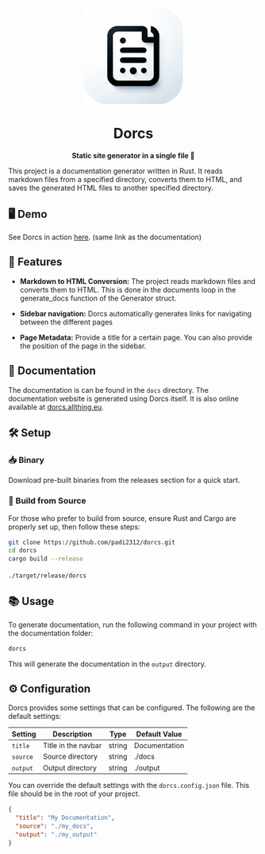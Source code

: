 <p align="center">
  <img src="./docs/dorcs_logo.png" alt="Dorcs Logo" width="200">
</p>

<h1 align="center">Dorcs</h1>

<p align="center">
  <strong>Static site generator in a single file 📄</strong>
</p>

This project is a documentation generator written in Rust. It reads markdown files from a specified directory, converts them to HTML, and saves the generated HTML files to another specified directory.

## 🖥️ Demo

See Dorcs in action [here](https://dorcs.allthing.eu). (same link as the documentation)

## 🚀 Features

- **Markdown to HTML Conversion:** The project reads markdown files and converts them to HTML. This is done in the documents loop in the generate_docs function of the Generator struct.

- **Sidebar navigation:** Dorcs automatically generates links for navigating between the different pages

- **Page Metadata:** Provide a title for a certain page. You can also provide the position of the page in the sidebar.

## 📄 Documentation

The documentation is can be found in the `docs` directory. The documentation website is generated using Dorcs itself.
It is also online available at [dorcs.allthing.eu](https://dorcs.allthing.eu).

## 🛠️ Setup

### 📥 Binary

Download pre-built binaries from the releases section for a quick start.

### 🔨 Build from Source

For those who prefer to build from source, ensure Rust and Cargo are properly set up, then follow these steps:

```sh
git clone https://github.com/padi2312/dorcs.git
cd dorcs
cargo build --release

./target/release/dorcs
```

## 📚 Usage

To generate documentation, run the following command in your project with the documentation folder:

```sh
dorcs
```

This will generate the documentation in the `output` directory.

## ⚙️ Configuration

Dorcs provides some settings that can be configured. The following are the default settings:

| Setting  | Description         | Type   | Default Value |
| -------- | ------------------- | ------ | ------------- |
| `title`  | Title in the navbar | string | Documentation |
| `source` | Source directory    | string | ./docs        |
| `output` | Output directory    | string | ./output      |

You can override the default settings with the `dorcs.config.json` file. This file should be in the root of your project.

```json
{
  "title": "My Documentation",
  "source": "./my_docs",
  "output": "./my_output"
}
```
